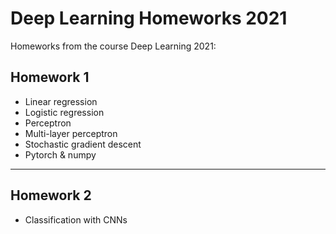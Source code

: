 # Deep Learning Homeworks 2021

Homeworks from the course Deep Learning 2021:

## Homework 1
    
- Linear regression
- Logistic regression
- Perceptron
- Multi-layer perceptron
- Stochastic gradient descent
- Pytorch & numpy 

---

## Homework 2

- Classification with CNNs